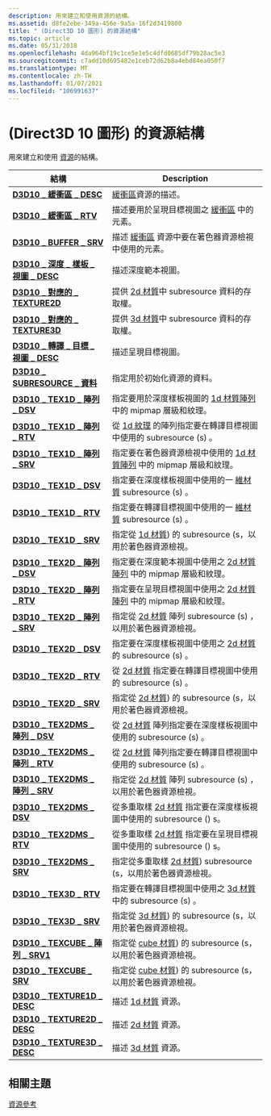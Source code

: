 ```yaml
---
description: 用來建立和使用資源的結構。
ms.assetid: d8fe2ebe-349a-456e-9a5a-16f2d3419800
title: " (Direct3D 10 圖形) 的資源結構"
ms.topic: article
ms.date: 05/31/2018
ms.openlocfilehash: 4da964bf19c1ce5e1e5c4dfd0685df79b28ac5e3
ms.sourcegitcommit: c7add10d695482e1ceb72d62b8a4ebd84ea050f7
ms.translationtype: MT
ms.contentlocale: zh-TW
ms.lasthandoff: 01/07/2021
ms.locfileid: "106991637"
---
```

# <a name="resource-structures-direct3d-10-graphics"></a> (Direct3D 10 圖形) 的資源結構

用來建立和使用 [資源](d3d10-graphics-programming-guide-resources-types.md)的結構。



| 結構                                                                 | Description                                                                                                                                                   |
|----------------------------------------------------------------------------|---------------------------------------------------------------------------------------------------------------------------------------------------------------|
| [**D3D10 \_ 緩衝區 \_ DESC**](/windows/desktop/api/D3D10/ns-d3d10-cd3d10_buffer_desc)                           | [緩衝區](d3d10-graphics-programming-guide-resources-types.md)資源的描述。                                                                     |
| [**D3D10 \_ 緩衝區 \_ RTV**](/windows/desktop/api/D3D10/ns-d3d10-d3d10_buffer_rtv)                             | 描述要用於呈現目標視圖之 [緩衝區](d3d10-graphics-programming-guide-resources-types.md) 中的元素。                                |
| [**D3D10 \_ BUFFER \_ SRV**](/windows/desktop/api/D3D10/ns-d3d10-d3d10_buffer_srv)                             | 描述 [緩衝區](d3d10-graphics-programming-guide-resources-types.md) 資源中要在著色器資源檢視中使用的元素。                         |
| [**D3D10 \_ 深度 \_ 樣板 \_ 視圖 \_ DESC**](/windows/desktop/api/D3D10/ns-d3d10-d3d10_depth_stencil_view_desc) | 描述深度範本視圖。                                                                                                                               |
| [**D3D10 \_ 對應的 \_ TEXTURE2D**](/windows/desktop/api/D3D10/ns-d3d10-d3d10_mapped_texture2d)                 | 提供 [2d 材質](d3d10-graphics-programming-guide-resources-types.md)中 subresource 資料的存取權。                                                  |
| [**D3D10 \_ 對應的 \_ TEXTURE3D**](/windows/desktop/api/D3D10/ns-d3d10-d3d10_mapped_texture3d)                 | 提供 [3d 材質](d3d10-graphics-programming-guide-resources-types.md)中 subresource 資料的存取權。                                                  |
| [**D3D10 \_ 轉譯 \_ 目標 \_ 視圖 \_ DESC**](/windows/desktop/api/D3D10/ns-d3d10-d3d10_render_target_view_desc) | 描述呈現目標視圖。                                                                                                                               |
| [**D3D10 \_ SUBRESOURCE \_ 資料**](/windows/desktop/api/D3D10/ns-d3d10-d3d10_subresource_data)                 | 指定用於初始化資源的資料。                                                                                                                   |
| [**D3D10 \_ TEX1D \_ 陣列 \_ DSV**](/windows/desktop/api/D3D10/ns-d3d10-d3d10_tex1d_array_dsv)                  | 指定要用於深度樣板視圖的 [1d 材質陣列](d3d10-graphics-programming-guide-resources-types.md) 中的 mipmap 層級和紋理。       |
| [**D3D10 \_ TEX1D \_ 陣列 \_ RTV**](/windows/desktop/api/D3D10/ns-d3d10-d3d10_tex1d_array_rtv)                  | 從 [1d 紋理](d3d10-graphics-programming-guide-resources-types.md) 的陣列指定要在轉譯目標視圖中使用的 subresource (s) 。             |
| [**D3D10 \_ TEX1D \_ 陣列 \_ SRV**](/windows/desktop/api/D3D10/ns-d3d10-d3d10_tex1d_array_srv)                  | 指定要在著色器資源檢視中使用的 [1d 材質陣列](d3d10-graphics-programming-guide-resources-types.md) 中的 mipmap 層級和紋理。      |
| [**D3D10 \_ TEX1D \_ DSV**](/windows/desktop/api/D3D10/ns-d3d10-d3d10_tex1d_dsv)                               | 指定要在深度樣板視圖中使用的一 [維材質](d3d10-graphics-programming-guide-resources-types.md) subresource (s) 。                        |
| [**D3D10 \_ TEX1D \_ RTV**](/windows/desktop/api/D3D10/ns-d3d10-d3d10_tex1d_rtv)                               | 指定要在轉譯目標視圖中使用的一 [維材質](d3d10-graphics-programming-guide-resources-types.md) subresource (s) 。                        |
| [**D3D10 \_ TEX1D \_ SRV**](/windows/desktop/api/D3D10/ns-d3d10-d3d10_tex1d_srv)                               | 指定從 [1d 材質](d3d10-graphics-programming-guide-resources-types.md)) 的 subresource (s，以用於著色器資源檢視。                      |
| [**D3D10 \_ TEX2D \_ 陣列 \_ DSV**](/windows/desktop/api/D3D10/ns-d3d10-d3d10_tex2d_array_dsv)                  | 指定要在深度範本視圖中使用之 [2d 材質陣列](d3d10-graphics-programming-guide-resources-types.md) 中的 mipmap 層級和紋理。 |
| [**D3D10 \_ TEX2D \_ 陣列 \_ RTV**](/windows/desktop/api/D3D10/ns-d3d10-d3d10_tex2d_array_rtv)                  | 指定要在呈現目標視圖中使用之 [2d 材質陣列](d3d10-graphics-programming-guide-resources-types.md) 中的 mipmap 層級和紋理。 |
| [**D3D10 \_ TEX2D \_ 陣列 \_ SRV**](/windows/desktop/api/D3D10/ns-d3d10-d3d10_tex2d_array_srv)                  | 指定從 [2d 材質](d3d10-graphics-programming-guide-resources-types.md) 陣列 subresource (s) ，以用於著色器資源檢視。           |
| [**D3D10 \_ TEX2D \_ DSV**](/windows/desktop/api/D3D10/ns-d3d10-d3d10_tex2d_dsv)                               | 指定要在深度樣板視圖中使用之 [2d 材質](d3d10-graphics-programming-guide-resources-types.md) 的 subresource (s) 。                        |
| [**D3D10 \_ TEX2D \_ RTV**](/windows/desktop/api/D3D10/ns-d3d10-d3d10_tex2d_rtv)                               | 從 [2d 材質](d3d10-graphics-programming-guide-resources-types.md) 指定要在轉譯目標視圖中使用的 subresource (s) 。                        |
| [**D3D10 \_ TEX2D \_ SRV**](/windows/desktop/api/D3D10/ns-d3d10-d3d10_tex2d_srv)                               | 指定從 [2d 材質](d3d10-graphics-programming-guide-resources-types.md)) 的 subresource (s，以用於著色器資源檢視。                      |
| [**D3D10 \_ TEX2DMS \_ 陣列 \_ DSV**](/windows/desktop/api/D3D10/ns-d3d10-d3d10_tex2dms_array_dsv)              | 從 [2d 材質](d3d10-graphics-programming-guide-resources-types.md) 陣列指定要在深度樣板視圖中使用的 subresource (s) 。             |
| [**D3D10 \_ TEX2DMS \_ 陣列 \_ RTV**](/windows/desktop/api/D3D10/ns-d3d10-d3d10_tex2dms_array_rtv)              | 從 [2d 材質](d3d10-graphics-programming-guide-resources-types.md) 陣列指定要在轉譯目標視圖中使用的 subresource (s) 。             |
| [**D3D10 \_ TEX2DMS \_ 陣列 \_ SRV**](/windows/desktop/api/D3D10/ns-d3d10-d3d10_tex2dms_array_srv)              | 指定從 [2d 材質](d3d10-graphics-programming-guide-resources-types.md) 陣列 subresource (s) ，以用於著色器資源檢視。           |
| [**D3D10 \_ TEX2DMS \_ DSV**](/windows/desktop/api/D3D10/ns-d3d10-d3d10_tex2dms_dsv)                           | 從多重取樣 [2d 材質](d3d10-graphics-programming-guide-resources-types.md) 指定要在深度樣板視圖中使用的 subresource () s。           |
| [**D3D10 \_ TEX2DMS \_ RTV**](/windows/desktop/api/D3D10/ns-d3d10-d3d10_tex2dms_rtv)                           | 從多重取樣 [2d 材質](d3d10-graphics-programming-guide-resources-types.md) 指定要在呈現目標視圖中使用的 subresource () s。           |
| [**D3D10 \_ TEX2DMS \_ SRV**](/windows/desktop/api/D3D10/ns-d3d10-d3d10_tex2dms_srv)                           | 指定從多重取樣 [2d 材質](d3d10-graphics-programming-guide-resources-types.md)) subresource (s，以用於著色器資源檢視。         |
| [**D3D10 \_ TEX3D \_ RTV**](/windows/desktop/api/D3D10/ns-d3d10-d3d10_tex3d_rtv)                               | 指定要在轉譯目標視圖中使用之 [3d 材質](d3d10-graphics-programming-guide-resources-types.md) 中的 subresource (s) 。                        |
| [**D3D10 \_ TEX3D \_ SRV**](/windows/desktop/api/D3D10/ns-d3d10-d3d10_tex3d_srv)                               | 指定從 [3d 材質](d3d10-graphics-programming-guide-resources-types.md)) 的 subresource (s，以用於著色器資源檢視。                      |
| [**D3D10 \_ TEXCUBE \_ 陣列 \_ SRV1**](/windows/desktop/api/d3d10_1/ns-d3d10_1-d3d10_texcube_array_srv1)            | 指定從 [cube 材質](d3d10-graphics-programming-guide-resources-types.md)) 的 subresource (s，以用於著色器資源檢視。                    |
| [**D3D10 \_ TEXCUBE \_ SRV**](/windows/desktop/api/D3D10/ns-d3d10-d3d10_texcube_srv)                           | 指定從 [cube 材質](d3d10-graphics-programming-guide-resources-types.md)) 的 subresource (s，以用於著色器資源檢視。                    |
| [**D3D10 \_ TEXTURE1D \_ DESC**](/windows/desktop/api/D3D10/ns-d3d10-cd3d10_texture1d_desc)                     | 描述 [1d 材質](d3d10-graphics-programming-guide-resources-types.md) 資源。                                                                      |
| [**D3D10 \_ TEXTURE2D \_ DESC**](/windows/desktop/api/D3D10/ns-d3d10-cd3d10_texture2d_desc)                     | 描述 [2d 材質](d3d10-graphics-programming-guide-resources-types.md) 資源。                                                                      |
| [**D3D10 \_ TEXTURE3D \_ DESC**](/windows/desktop/api/D3D10/ns-d3d10-cd3d10_texture3d_desc)                     | 描述 [3d 材質](d3d10-graphics-programming-guide-resources-types.md) 資源。                                                                      |



 

## <a name="related-topics"></a>相關主題

<dl> <dt>

[資源參考](d3d10-graphics-reference-resource.md)
</dt> </dl>

 

 



